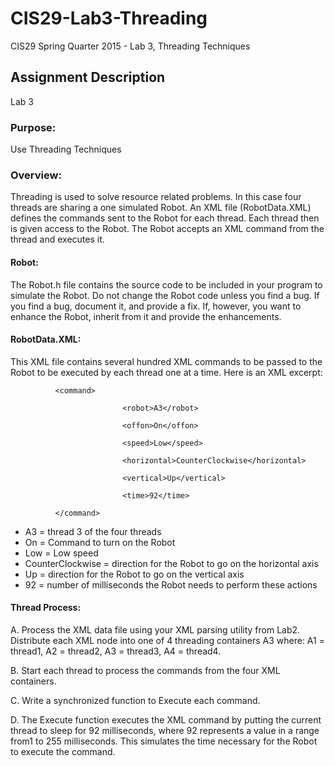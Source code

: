 # CIS29-Lab3-Threading
CIS29 Spring Quarter 2015 - Lab 3, Threading Techniques
## Assignment Description
Lab 3

### Purpose: 

Use Threading Techniques

### Overview:

Threading is used to solve resource related problems.  In this case four threads are sharing a one simulated Robot.  An XML file (RobotData.XML) defines the commands sent to the Robot for each thread.  Each thread then is given access to the Robot.  The Robot accepts an XML command from the thread and executes it.

#### Robot:

The Robot.h file contains the source code to be included in your program to simulate the Robot.  Do not change the Robot code unless you find a bug.  If you find a bug, document it, and provide a fix.  If, however, you want to enhance the Robot, inherit from it and provide the enhancements.

#### RobotData.XML:

This XML file contains several hundred XML commands to be passed to the Robot to be executed by each thread one at a time.  Here is an XML excerpt:

              <command>

                             <robot>A3</robot>

                             <offon>On</offon>

                             <speed>Low</speed>

                             <horizontal>CounterClockwise</horizontal>

                             <vertical>Up</vertical>

                             <time>92</time>

              </command>            

* A3 = thread 3 of the four threads
* On = Command to turn on the Robot
* Low = Low speed
* CounterClockwise = direction for the Robot to go on the horizontal axis
* Up = direction for the Robot to go on the vertical axis
* 92 = number of milliseconds the Robot needs to perform these actions

#### Thread Process:
A.  Process the XML data file using your XML parsing utility from Lab2.  Distribute each XML node into one of 4 threading containers <robot>A3</robot> where: A1 = thread1, A2 = thread2, A3 = thread3, A4 = thread4.

B.  Start each thread to process the commands from the four XML containers. 

C.  Write a synchronized function to Execute each command.

D.  The Execute function executes the XML command by putting the current thread to sleep for <time>92</time> milliseconds, where 92 represents a value in a range from1 to 255 milliseconds.  This simulates the time necessary for the Robot to execute the command.
